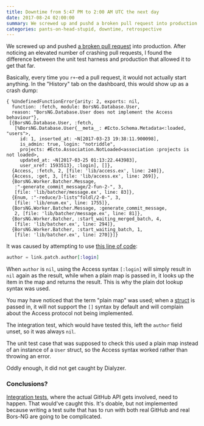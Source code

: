```yaml
---
title: Downtime from 5:47 PM to 2:00 AM UTC the next day
date: 2017-08-24 02:00:00
summary: We screwed up and pushd a broken pull request into production
categories: pants-on-head-stupid, downtime, retrospective
---
```


We screwed up and pushed [a broken pull request](https://github.com/bors-ng/bors-ng/pull/275) into production.
After noticing an elevated number of crashing pull requests,
I found the difference between the unit test harness and production that allowed it to get that far.

Basically, every time you `r+`-ed a pull request, it would not actually start anything.
In the "History" tab on the dashboard, this would show up as a crash dump:

```
{ %UndefinedFunctionError{arity: 2, exports: nil,
  function: :fetch, module: BorsNG.Database.User,
  reason: "BorsNG.Database.User does not implement the Access behaviour"},
 [{BorsNG.Database.User, :fetch,
   [%BorsNG.Database.User{__meta__: #Ecto.Schema.Metadata<:loaded, "users">,
     id: 1, inserted_at: ~N[2017-03-23 19:38:11.900098],
     is_admin: true, login: "notriddle",
     projects: #Ecto.Association.NotLoaded<association :projects is not loaded>,
     updated_at: ~N[2017-03-25 01:13:22.443983],
     user_xref: 1593513}, :login], []},
  {Access, :fetch, 2, [file: 'lib/access.ex', line: 240]},
  {Access, :get, 3, [file: 'lib/access.ex', line: 269]},
  {BorsNG.Worker.Batcher.Message,
   :"-generate_commit_message/2-fun-2-", 3,
   [file: 'lib/batcher/message.ex', line: 83]},
  {Enum, :"-reduce/3-lists^foldl/2-0-", 3,
   [file: 'lib/enum.ex', line: 1755]},
  {BorsNG.Worker.Batcher.Message, :generate_commit_message,
   2, [file: 'lib/batcher/message.ex', line: 81]},
  {BorsNG.Worker.Batcher, :start_waiting_merged_batch, 4,
   [file: 'lib/batcher.ex', line: 294]},
  {BorsNG.Worker.Batcher, :start_waiting_batch, 1,
   [file: 'lib/batcher.ex', line: 270]}]}
```

It was caused by attempting to use [this line of code](https://github.com/bors-ng/bors-ng/pull/275/files#diff-7c518cd3df1fb5156f4e6ad3843adeaeR83):

```elixir
author = link.patch.author[:login]
```

When `author` is `nil`,
using the Access syntax `[:login]` will simply result in `nil` again as the result,
while when a plain map is passed in, it looks up the item in the map and returns the result.
This is why the plain dot lookup syntax was used.

You may have noticed that the term "plain map" was used;
when a [struct] is passed in,
it will not support the `[]` syntax by default and will complain about the Access protocol not being implemented.

[struct]: https://elixir-lang.org/getting-started/structs.html

The integration test, which would have tested this, left the `author` field unset,
so it was always `nil`.

The unit test case that was supposed to check this used a plain map instead of an instance of a `User` struct,
so the Access syntax worked rather than throwing an error.

Oddly enough, it did not get caught by Dialyzer.

### Conclusions?

[Integration tests], where the actual GitHub API gets involved, need to happen.
That would've caught this.
It's doable, but not implemented because writing a test suite that has to run with both real GitHub and real Bors-NG are going to be complicated.

[Integration tests]: https://github.com/bors-ng/bors-ng/issues/282
